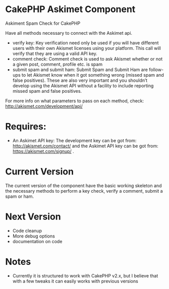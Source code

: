 CakePHP Askimet Component
=========================

Askiment Spam Check for CakePHP

Have all methods necessary to connect with the Askimet api. 

- verify key: Key verification need only be used if you will have different users with their own Akismet licenses using your platform. This call will verify that they are using a valid API key.
- comment check: Comment check is used to ask Akismet whether or not a given post, comment, profile etc. is spam
- submit spam and submit ham: Submit Spam and Submit Ham are follow-ups to let Akismet know when it got something wrong (missed spam and false positives). These are also very important and you shouldn’t develop using the Akismet API without a facility to include reporting missed spam and false positives.

For more info on what parameters to pass on each method, check: http://akismet.com/development/api/

Requires:
=========
- An Askimet API key: The development key can be got from: http://akismet.com/contact/ and the Askimet API key can be got from: https://akismet.com/signup/ .

Current Version
===============
The current version of the component have the basic working skeleton and the necessary methods to perform a key check, verify a comment, submit a spam or ham.

Next Version
============
- Code cleanup
- More debug options
- documentation on code

Notes
=====
- Currently it is structured to work with CakePHP v2.x, but I believe that with a few tweaks it can easily works with previous versions
